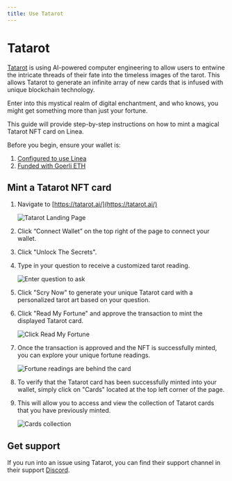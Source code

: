 ```yaml
---
title: Use Tatarot
---
```


# Tatarot

[Tatarot](https://tatarot.ai/) is using AI-powered computer engineering to allow users to entwine the intricate threads of their fate into the timeless images of the tarot. This allows Tatarot to generate an infinite array of new cards that is infused with unique blockchain technology.

Enter into this mystical realm of digital enchantment, and who knows, you might get something more than just your fortune.

This guide will provide step-by-step instructions on how to mint a magical Tatarot NFT card on Linea.

Before you begin, ensure your wallet is:

1. [Configured to use Linea](/use-mainnet/set-up-your-wallet.mdx)
1. [Funded with Goerli ETH](/use-mainnet/fund)

## Mint a Tatarot NFT card

1. Navigate to [https://tatarot.ai/](https://tatarot.ai/)

   ![Tatarot Landing Page](/img/quests/tatarot/landing_page.png)

1. Click “Connect Wallet” on the top right of the page to connect your wallet.
1. Click "Unlock The Secrets".
1. Type in your question to receive a customized tarot reading.

   ![Enter question to ask](/img/quests/tatarot/question.png)

1. Click "Scry Now" to generate your unique Tatarot card with a personalized tarot art based on your question.
1. Click "Read My Fortune" and approve the transaction to mint the displayed Tatarot card.

   ![Click Read My Fortune](/img/quests/tatarot/read_fortune.png)

1. Once the transaction is approved and the NFT is successfully minted, you can explore your unique fortune readings.

   ![Fortune readings are behind the card](/img/quests/tatarot/readings.png)

1. To verify that the Tatarot card has been successfully minted into your wallet, simply click on "Cards" located at the top left corner of the page.
1. This will allow you to access and view the collection of Tatarot cards that you have previously minted.

   ![Cards collection](/img/quests/tatarot/cards.png)

## Get support

If you run into an issue using Tatarot, you can find their support channel in their support [Discord](https://discord.gg/4wmvYvmvYG).

